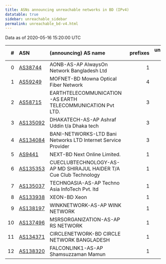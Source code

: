 ```yaml
---
title: ASNs announcing unreachable networks in BD (IPv4)
datatable: true
sidebar: unreachable_sidebar
permalink: unreachable_bd-v4.html
---
```


Data as of 2020-05-16 15:20:00 UTC


<div class="datatable-begin"></div>

|   # | ASN                                      | (announcing) AS name                                               |   prefixes |   unreachable /24s |
|----:|:-----------------------------------------|:-------------------------------------------------------------------|-----------:|-------------------:|
|   0 | [AS38744](unreachable_AS38744-v4.html)   | AONB-AS-AP AlwaysOn Network Bangladesh Ltd                         |          1 |                 16 |
|   1 | [AS59249](unreachable_AS59249-v4.html)   | MOFNET-BD Mowna Optical Fiber Network                              |          4 |                  4 |
|   2 | [AS58715](unreachable_AS58715-v4.html)   | EARTHTELECOMMUNICATION-AS EARTH TELECOMMUNICATION Pvt LTD.         |          3 |                  3 |
|   3 | [AS135092](unreachable_AS135092-v4.html) | DHAKATECH-AS-AP Ashraf Uddin t/a Dhaka tech                        |          3 |                  3 |
|   4 | [AS134084](unreachable_AS134084-v4.html) | BANI-NETWORKS-LTD Bani Networks LTD Internet Service Provider      |          3 |                  3 |
|   5 | [AS9441](unreachable_AS9441-v4.html)     | NEXT-BD Next Online Limited.                                       |          1 |                  1 |
|   6 | [AS135353](unreachable_AS135353-v4.html) | CUECLUBTECHNOLOGY-AS-AP MD SHIRAJUL HAIDER T/A Cue Club Technology |          1 |                  1 |
|   7 | [AS135037](unreachable_AS135037-v4.html) | TECHNOASIA-AS-AP Techno Asia InfoTech Pvt. ltd                     |          1 |                  1 |
|   8 | [AS133938](unreachable_AS133938-v4.html) | XEON-BD Xeon                                                       |          1 |                  1 |
|   9 | [AS138197](unreachable_AS138197-v4.html) | WINKNETWORK-AS-AP WINK NETWORK                                     |          1 |                  1 |
|  10 | [AS137496](unreachable_AS137496-v4.html) | MSRSORGANIZATION-AS-AP RS NETWORK                                  |          1 |                  1 |
|  11 | [AS134371](unreachable_AS134371-v4.html) | CIRCLENETWORK-BD CIRCLE NETWORK BANGLADESH                         |          1 |                  1 |
|  12 | [AS138320](unreachable_AS138320-v4.html) | FALCONLINK1-AS-AP Shamsuzzaman Mamun                               |          1 |                  1 |

<div class="datatable-end"></div>